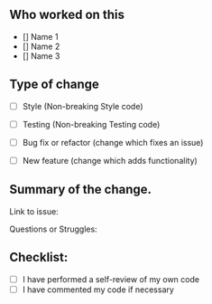 ## Who worked on this

- [] Name 1
- [] Name 2
- [] Name 3


## Type of change


- [ ] Style (Non-breaking Style code)
- [ ] Testing (Non-breaking Testing code)
- [ ] Bug fix or refactor (change which fixes an issue)
- [ ] New feature (change which adds functionality)


## Summary of the change.

Link to issue:



Questions or Struggles:




## Checklist:

- [ ] I have performed a self-review of my own code
- [ ] I have commented my code if necessary
